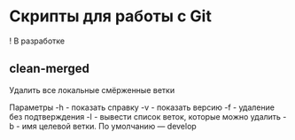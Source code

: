 # Скрипты для работы с Git

! В разработке

## clean-merged

Удалить все локальные смёрженные ветки

Параметры
-h - показать справку
-v - показать версию
-f - удаление без подтверждения
-l - вывести список веток, которые можно удалить
-b - имя целевой ветки. По умолчанию — develop
